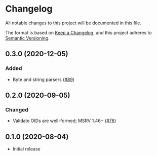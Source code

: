 # Changelog
All notable changes to this project will be documented in this file.

The format is based on [Keep a Changelog](https://keepachangelog.com/en/1.0.0/),
and this project adheres to [Semantic Versioning](https://semver.org/spec/v2.0.0.html).

## 0.3.0 (2020-12-05)
### Added
- Byte and string parsers ([#89])

[#89]: https://github.com/RustCrypto/utils/pull/89

## 0.2.0 (2020-09-05)
### Changed
- Validate OIDs are well-formed; MSRV 1.46+ ([#76])

[#76]: https://github.com/RustCrypto/utils/pull/76

## 0.1.0 (2020-08-04)
- Initial release
